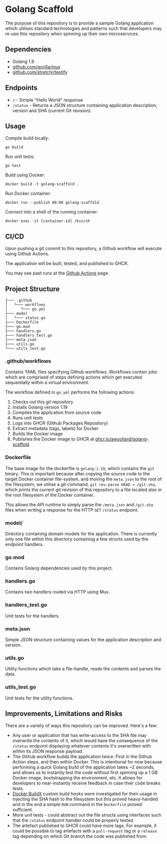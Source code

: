 # Golang Scaffold

The purpose of this repository is to provide a sample Golang application which utilises standard technologies and patterns such that developers may re-use this repository when spinning up their own microservices.

## Dependencies
* Golang 1.9
* [github.com/gorilla/mux](https://github.com/gorilla/mux)
* [github.com/stretchr/testify](https://github.com/stretchr/testify)

## Endpoints
* `/` - Simple "Hello World" response
* `/status` - Returns a JSON structure containing application description, version and SHA (current Git revision).

## Usage
Compile build locally:

`go build`

Run unit tests:

`go test`

Build using Docker:

`docker build -t golang-scaffold .`

Run Docker container:

`docker run --publish 80:80 golang-scaffold`

Connect into a shell of the running container:

`docker exec -it [container-id] /bin/sh`

## CI/CD
Upon pushing a git commit to this repository, a Github workflow will execute using Github Actions.

The application will be built, tested, and published to GHCR.

You may see past runs at the [Github Actions](https://github.com/awoollard/golang-scaffold/actions) page.
## Project Structure
```
├─── .github
│   └─── workflows
│      └─── go.yml
├─── model
│   └─── status.go
├─── Dockerfile
├─── go.mod
├─── handlers.go
├─── handlers_test.go
├─── meta.json
├─── utils.go
└─── utils_test.go
```

### .github/workflows
Contains YAML files specifying Github workflows.
Workflows contain jobs which are comprised of steps defining actions which get executed sequentially within a virtual environment.

The workflow defined in `go.yml` performs the following actions:
1. Checks out this git repository
2. Installs Golang version 1.19
3. Compiles the application from source code
4. Runs unit tests
5. Logs into GHCR (Github Packages Repository)
6. Extract metadata (tags, labels) for Docker
7. Builds the Docker image
8. Publishes the Docker image to GHCR at [ghcr.io/awoollard/golang-scaffold](https://ghcr.io/awoollard/golang-scaffold)

### Dockerfile
The base image for the dockerfile is `golang:1.19`, which contains the `git` binary.
This is important because after copying the source code to the target Docker container file-system,
and moving the `meta.json` to the root of the filesystem, we utilise a git command, `git rev-parse HEAD > /git.sha`, which prints the current git revision of this repository to a file located also in the root filesystem of the Docker container.

This allows the API runtime to simply parse the `/meta.json` and `/git.sha` files when writing a response for the HTTP `GET` `/status` endpoint.

### model/
Directory containing domain models for the application. There is currently only one file within this directory containing a few structs used by the endpoint handlers.

### go.mod
Contains Golang dependencies used by this project.

### handlers.go
Contains two handlers routed via HTTP using Mux.

### handlers_test.go
Unit tests for the handlers.

### meta.json
Simple JSON structure containing values for the application description and version.

### utils.go
Utility functions which take a file-handle, reads the contents and parses the data.

### utils_test.go
Unit tests for the utility functions.

## Improvements, Limitations and Risks
There are a variety of ways this repository can be improved. Here's a few:
* Any user or application that has write-access to the SHA file may overwrite the contents of it, which would have the consequence of the `/status` endpoint displaying whatever contents it's overwritten with within its JSON response payload.
* The Github workflow builds the application twice. First in the Github Action steps, and then within Docker. This is intentional for now because performing a quick Golang build of the application takes ~2 seconds, and allows us to instantly test the code without first spinning up a 1 GB Docker image, bootstrapping the environment, etc. It allows for developers to near-instantly receive feedback in case their code breaks tests.
* [Docker BuildX](https://docs.docker.com/engine/reference/commandline/buildx/) custom build hooks were investigated for their usage in injecting the SHA hash to the filesystem but this proved heavy-handed and in the end a simple `RUN` command in the `Dockerfile` proved sufficient.
* More unit tests - could abstract out the file structs using interfaces such that the `/status` endpoint handler could be properly tested.
* The artefact published to GHCR could have more tags. For example, it could be possible to tag artefacts with a `pull-request` tag or a `release` tag depending on which Git branch the code was published from.
